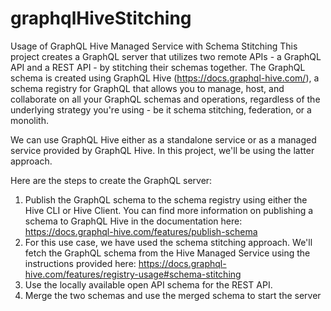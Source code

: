 # graphqlHiveStitching

Usage of GraphQL Hive Managed Service with Schema Stitching
This project creates a GraphQL server that utilizes two remote APIs - a GraphQL API and a REST API - by stitching their schemas together. The GraphQL schema is created using GraphQL Hive (https://docs.graphql-hive.com/), a schema registry for GraphQL that allows you to manage, host, and collaborate on all your GraphQL schemas and operations, regardless of the underlying strategy you're using - be it schema stitching, federation, or a monolith.

We can use GraphQL Hive either as a standalone service or as a managed service provided by GraphQL Hive. In this project, we'll be using the latter approach.

Here are the steps to create the GraphQL server:

1. Publish the GraphQL schema to the schema registry using either the Hive CLI or Hive Client. You can find more information on publishing a schema to GraphQL Hive in the documentation here: https://docs.graphql-hive.com/features/publish-schema
2. For this use case, we have used the schema stitching approach. We'll fetch the GraphQL schema from the Hive Managed Service using the instructions provided here: https://docs.graphql-hive.com/features/registry-usage#schema-stitching
3. Use the locally available open API schema for the REST API.
4. Merge the two schemas and use the merged schema to start the server
